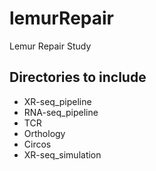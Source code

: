 # lemurRepair
Lemur Repair Study


## Directories to include

* XR-seq_pipeline
* RNA-seq_pipeline
* TCR
* Orthology
* Circos
* XR-seq_simulation
